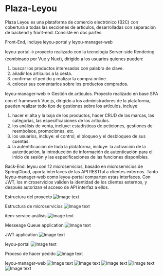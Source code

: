 # Plaza-Leyou
Plaza Leyou es una plataforma de comercio electrónico (B2C) con cobertura a todas las secciones de artículos, desarrolladas con separación de backend y front-end. Consiste en dos partes:

Front-End, incluye leyou-portal y leyou-manager-web

leyou-portal 🡪 proyecto realizado con la tecnología Server-side Rendering (combinado por Vue y Nuxt), dirigido a los usuarios quienes pueden:
  1) buscar los productos interesados con palabra de clave.
  2) añadir los artículos a la cesta.
  3) confirmar el pedido y realizar la compra online.
  4) colocar sus comentarios sobre los productos comprados.
  
leyou-manager-web 🡪 Gestión de artículos. Proyecto realizado en base SPA con el framework Vue.js, dirigido a los administradores de la plataforma, pueden realizar todo tipo de gestiones sobre los artículos, incluye: 
  1) hacer el alta y la baja de los productos, hacer CRUD de las marcas, las categorías, las especificaciones de los artículos.
  2) los análisis de venta, incluye: estadísticas de peticiones, gestiones de reembolsos, promociones, etc.
  3) los usuarios, incluye: el control, el bloqueo y el desbloqueo de sus cuentas.
  4) la autentificación de toda la plataforma, incluye: la activación de la autenticación, la introducción de información de autenticación para el inicio de sesión y las especificaciones de las funciones disponibles.
  
Back-End: leyou con 12 microservicios, basado en microservicios de SpringCloud, aporta interfaces de las API RESTful a clientes externos. Tanto leyou-manager-web como leyou-portal comparten estas interfaces. Con JWT, los microservicios validen la identidad de los clientes externos, y después autorizan el acceso de API interfaz a ellos.

Estructura del proyecto
![Image text](https://github.com/La-Mala-Hierba/Plaza-Leyou/blob/master/Plaza%20Leyou/img/Estrucutra%20del%20proyecto.png)

Estructura de microservicios
![Image text](https://github.com/La-Mala-Hierba/Plaza-Leyou/blob/master/Plaza%20Leyou/img/Whole%20Process.png)

item-service análisis
![Image text](https://github.com/La-Mala-Hierba/Plaza-Leyou/blob/master/Plaza%20Leyou/img/item-service-databases-anaylisis.png)

Messeage Queue application
![Image text](https://github.com/La-Mala-Hierba/Plaza-Leyou/blob/master/Plaza%20Leyou/img/MQ.png)

JWT application
![Image text](https://github.com/La-Mala-Hierba/Plaza-Leyou/blob/master/Plaza%20Leyou/img/jwt%20process.png)

leyou-portal
![Image text](https://github.com/La-Mala-Hierba/Plaza-Leyou/blob/master/Plaza%20Leyou/img/homepage.jpg)

Proceso de hacer pedido
![Image text](https://github.com/La-Mala-Hierba/Plaza-Leyou/blob/master/Plaza%20Leyou/img/Order%20Process.png)

leyou-manager-web
![Image text](https://github.com/La-Mala-Hierba/Plaza-Leyou/blob/master/Plaza%20Leyou/img/leyou-manage.jpg)
![Image text](https://github.com/La-Mala-Hierba/Plaza-Leyou/blob/master/Plaza%20Leyou/img/Category.png)
![Image text](https://github.com/La-Mala-Hierba/Plaza-Leyou/blob/master/Plaza%20Leyou/img/brands.png)
![Image text](https://github.com/La-Mala-Hierba/Plaza-Leyou/blob/master/Plaza%20Leyou/img/Product.png)
![Image text](https://github.com/La-Mala-Hierba/Plaza-Leyou/blob/master/Plaza%20Leyou/img/Specification.png)






